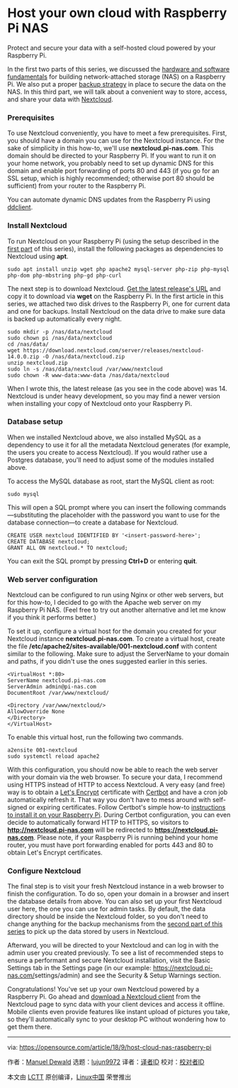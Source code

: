 Host your own cloud with Raspberry Pi NAS
======

Protect and secure your data with a self-hosted cloud powered by your Raspberry Pi.

In the first two parts of this series, we discussed the [hardware and software fundamentals][1] for building network-attached storage (NAS) on a Raspberry Pi. We also put a proper [backup strategy][2] in place to secure the data on the NAS. In this third part, we will talk about a convenient way to store, access, and share your data with [Nextcloud][3].

### Prerequisites

To use Nextcloud conveniently, you have to meet a few prerequisites. First, you should have a domain you can use for the Nextcloud instance. For the sake of simplicity in this how-to, we'll use **nextcloud.pi-nas.com**. This domain should be directed to your Raspberry Pi. If you want to run it on your home network, you probably need to set up dynamic DNS for this domain and enable port forwarding of ports 80 and 443 (if you go for an SSL setup, which is highly recommended; otherwise port 80 should be sufficient) from your router to the Raspberry Pi.

You can automate dynamic DNS updates from the Raspberry Pi using [ddclient][4].

### Install Nextcloud

To run Nextcloud on your Raspberry Pi (using the setup described in the [first part][1] of this series), install the following packages as dependencies to Nextcloud using **apt**.

```
sudo apt install unzip wget php apache2 mysql-server php-zip php-mysql php-dom php-mbstring php-gd php-curl
```

The next step is to download Nextcloud. [Get the latest release's URL][5] and copy it to download via **wget** on the Raspberry Pi. In the first article in this series, we attached two disk drives to the Raspberry Pi, one for current data and one for backups. Install Nextcloud on the data drive to make sure data is backed up automatically every night.

```
sudo mkdir -p /nas/data/nextcloud
sudo chown pi /nas/data/nextcloud
cd /nas/data/
wget https://download.nextcloud.com/server/releases/nextcloud-14.0.0.zip -O /nas/data/nextcloud.zip
unzip nextcloud.zip
sudo ln -s /nas/data/nextcloud /var/www/nextcloud
sudo chown -R www-data:www-data /nas/data/nextcloud
```

When I wrote this, the latest release (as you see in the code above) was 14. Nextcloud is under heavy development, so you may find a newer version when installing your copy of Nextcloud onto your Raspberry Pi.

### Database setup

When we installed Nextcloud above, we also installed MySQL as a dependency to use it for all the metadata Nextcloud generates (for example, the users you create to access Nextcloud). If you would rather use a Postgres database, you'll need to adjust some of the modules installed above.

To access the MySQL database as root, start the MySQL client as root:

```
sudo mysql
```

This will open a SQL prompt where you can insert the following commands—substituting the placeholder with the password you want to use for the database connection—to create a database for Nextcloud.

```
CREATE USER nextcloud IDENTIFIED BY '<insert-password-here>';
CREATE DATABASE nextcloud;
GRANT ALL ON nextcloud.* TO nextcloud;
```

You can exit the SQL prompt by pressing **Ctrl+D** or entering **quit**.

### Web server configuration

Nextcloud can be configured to run using Nginx or other web servers, but for this how-to, I decided to go with the Apache web server on my Raspberry Pi NAS. (Feel free to try out another alternative and let me know if you think it performs better.)

To set it up, configure a virtual host for the domain you created for your Nextcloud instance **nextcloud.pi-nas.com**. To create a virtual host, create the file **/etc/apache2/sites-available/001-nextcloud.conf** with content similar to the following. Make sure to adjust the ServerName to your domain and paths, if you didn't use the ones suggested earlier in this series.

```
<VirtualHost *:80>
ServerName nextcloud.pi-nas.com
ServerAdmin admin@pi-nas.com
DocumentRoot /var/www/nextcloud/

<Directory /var/www/nextcloud/>
AllowOverride None
</Directory>
</VirtualHost>
```

To enable this virtual host, run the following two commands.

```
a2ensite 001-nextcloud
sudo systemctl reload apache2
```

With this configuration, you should now be able to reach the web server with your domain via the web browser. To secure your data, I recommend using HTTPS instead of HTTP to access Nextcloud. A very easy (and free) way is to obtain a [Let's Encrypt][6] certificate with [Certbot][7] and have a cron job automatically refresh it. That way you don't have to mess around with self-signed or expiring certificates. Follow Certbot's simple how-to [instructions to install it on your Raspberry Pi][8]. During Certbot configuration, you can even decide to automatically forward HTTP to HTTPS, so visitors to **<http://nextcloud.pi-nas.com>** will be redirected to **<https://nextcloud.pi-nas.com>**. Please note, if your Raspberry Pi is running behind your home router, you must have port forwarding enabled for ports 443 and 80 to obtain Let's Encrypt certificates.

### Configure Nextcloud

The final step is to visit your fresh Nextcloud instance in a web browser to finish the configuration. To do so, open your domain in a browser and insert the database details from above. You can also set up your first Nextcloud user here, the one you can use for admin tasks. By default, the data directory should be inside the Nextcloud folder, so you don't need to change anything for the backup mechanisms from the [second part of this series][2] to pick up the data stored by users in Nextcloud.

Afterward, you will be directed to your Nextcloud and can log in with the admin user you created previously. To see a list of recommended steps to ensure a performant and secure Nextcloud installation, visit the Basic Settings tab in the Settings page (in our example: <https://nextcloud.pi-nas.com/>settings/admin) and see the Security & Setup Warnings section.

Congratulations! You've set up your own Nextcloud powered by a Raspberry Pi. Go ahead and [download a Nextcloud client][9] from the Nextcloud page to sync data with your client devices and access it offline. Mobile clients even provide features like instant upload of pictures you take, so they'll automatically sync to your desktop PC without wondering how to get them there.

--------------------------------------------------------------------------------

via: https://opensource.com/article/18/9/host-cloud-nas-raspberry-pi

作者：[Manuel Dewald][a]
选题：[lujun9972](https://github.com/lujun9972)
译者：[译者ID](https://github.com/译者ID)
校对：[校对者ID](https://github.com/校对者ID)

本文由 [LCTT](https://github.com/LCTT/TranslateProject) 原创编译，[Linux中国](https://linux.cn/) 荣誉推出

[a]: https://opensource.com/users/ntlx
[1]: https://opensource.com/article/18/7/network-attached-storage-Raspberry-Pi
[2]: https://opensource.com/article/18/8/automate-backups-raspberry-pi
[3]: https://nextcloud.com/
[4]: https://sourceforge.net/p/ddclient/wiki/Home/
[5]: https://nextcloud.com/install/#instructions-server
[6]: https://letsencrypt.org/
[7]: https://certbot.eff.org/
[8]: https://certbot.eff.org/lets-encrypt/debianother-apache
[9]: https://nextcloud.com/install/#install-clients
